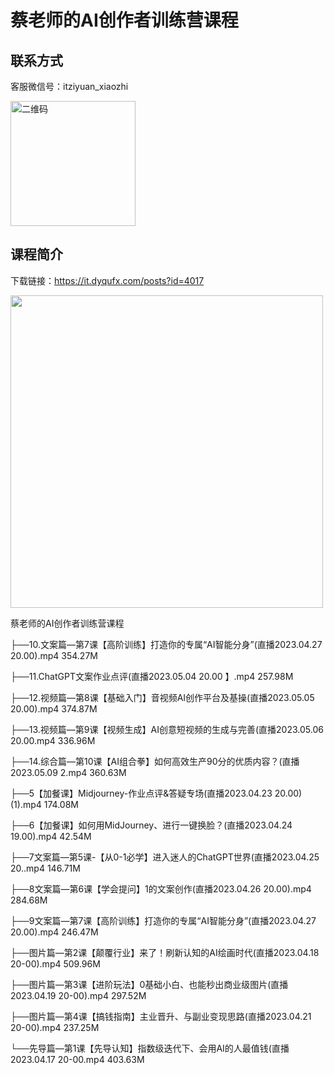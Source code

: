 # 蔡老师的AI创作者训练营课程

## 联系方式

客服微信号：itziyuan_xiaozhi

<img src="https://ziyuanyun.oss-cn-guangzhou.aliyuncs.com/common/20240614073449/666b82192834a.jpg" width="200" height="200" alt="二维码">

## 课程简介

下载链接：https://it.dyqufx.com/posts?id=4017

<img src="https://ziyuanyun.oss-cn-guangzhou.aliyuncs.com/yun/20240515185548/664494b402182.jpg" width="500" alt="">

  蔡老师的AI创作者训练营课程



 ├──10.文案篇&#8212;第7课【高阶训练】打造你的专属“AI智能分身”(直播2023.04.27 20.00).mp4 354.27M

 ├──11.ChatGPT文案作业点评(直播2023.05.04 20.00 】.mp4 257.98M

 ├──12.视频篇&#8212;第8课【基础入门】音视频AI创作平台及基操(直播2023.05.05 20.00).mp4 374.87M

 ├──13.视频篇&#8212;第9课【视频生成】AI创意短视频的生成与完善(直播2023.05.06 20.00.mp4 336.96M

 ├──14.综合篇&#8212;第10课【AI组合拳】如何高效生产90分的优质内容？(直播2023.05.09 2.mp4 360.63M

 ├──5【加餐课】Midjourney-作业点评&amp;答疑专场(直播2023.04.23 20.00) (1).mp4 174.08M

 ├──6【加餐课】如何用MidJourney、进行一键换脸？(直播2023.04.24 19.00).mp4 42.54M

 ├──7文案篇&#8212;第5课-【从0-1必学】进入迷人的ChatGPT世界(直播2023.04.25 20..mp4 146.71M

 ├──8文案篇&#8212;第6课【学会提问】1的文案创作(直播2023.04.26 20.00).mp4 284.68M

 ├──9文案篇&#8212;第7课【高阶训练】打造你的专属“AI智能分身”(直播2023.04.27 20.00).mp4 246.47M

 ├──图片篇&#8212;第2课【颠覆行业】来了！刷新认知的AI绘画时代(直播2023.04.18 20-00).mp4 509.96M

 ├──图片篇&#8212;第3课【进阶玩法】0基础小白、也能秒出商业级图片(直播2023.04.19 20-00).mp4 297.52M

 ├──图片篇&#8212;第4课【搞钱指南】主业晋升、与副业变现思路(直播2023.04.21 20-00).mp4 237.25M

 └──先导篇&#8212;第1课【先导认知】指数级迭代下、会用AI的人最值钱(直播2023.04.17 20-00.mp4 403.63M

  